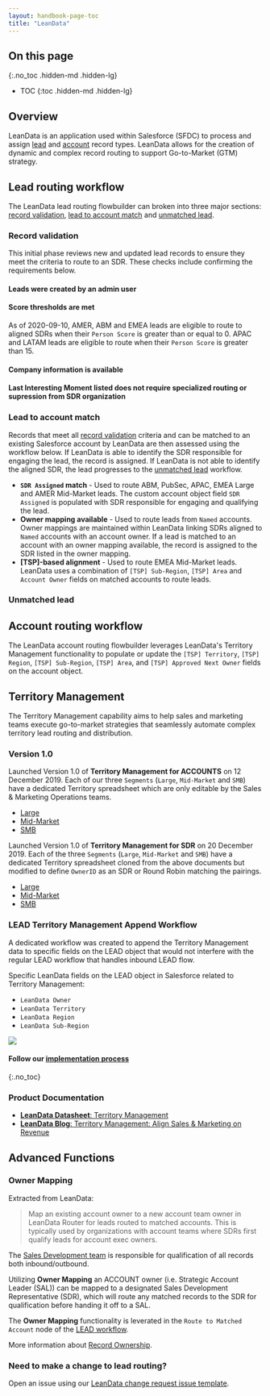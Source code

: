 ```yaml
---
layout: handbook-page-toc
title: "LeanData"
---
```


## On this page
{:.no_toc .hidden-md .hidden-lg}

- TOC
{:toc .hidden-md .hidden-lg}

## Overview     
LeanData is an application used within Salesforce (SFDC) to process and assign [lead](#lead-routing-workflow) and [account](#account-routing-workflow) record types. LeanData allows for the creation of dynamic and complex record routing to support Go-to-Market (GTM) strategy.  

## Lead routing workflow
The LeanData lead routing flowbuilder can broken into three major sections: [record validation](#record-validation), [lead to account match](#lead-to-account-match) and [unmatched lead](#unmatched-lead). 

### Record validation
This initial phase reviews new and updated lead records to ensure they meet the criteria to route to an SDR. These checks include confirming the requirements below.
#### Leads were created by an admin user
#### Score thresholds are met
As of 2020-09-10, AMER, ABM and EMEA leads are eligible to route to aligned SDRs when their `Person Score` is greater than or equal to 0. APAC and LATAM leads are eligible to route when their `Person Score` is greater than 15.   
#### Company information is available
#### Last Interesting Moment listed does not require specialized routing or supression from SDR organization

### Lead to account match
Records that meet all [record validation](#record-validation) criteria and can be matched to an existing Salesforce account by LeanData are then assessed using the workflow below. If LeanData is able to identify the SDR responsible for engaging the lead, the record is assigned. If LeanData is not able to identify the aligned SDR, the lead progresses to the [unmatched lead](#unmatched-lead) workflow.
- **`SDR Assigned` match** - Used to route ABM, PubSec, APAC, EMEA Large and AMER Mid-Market leads. The custom account object field `SDR Assigned` is populated with SDR responsible for engaging and qualifying the lead.
- **Owner mapping available** - Used to route leads from `Named` accounts. Owner mappings are maintained within LeanData linking SDRs aligned to `Named` accounts with an account owner. If a lead is matched to an account with an owner mapping available, the record is assigned to the SDR listed in the owner mapping.
- **[TSP]-based alignment** - Used to route EMEA Mid-Market leads. LeanData uses a combination of `[TSP] Sub-Region`, `[TSP] Area` and `Account Owner` fields on matched accounts to route leads.

### Unmatched lead


## Account routing workflow
The LeanData account routing flowbuilder leverages LeanData's Territory Management functionality to populate or update the `[TSP] Territory`, `[TSP] Region`, `[TSP] Sub-Region`, `[TSP] Area`, and `[TSP] Approved Next Owner` fields on the account object.

## Territory Management 
 
The Territory Management capability aims to help sales and marketing teams execute go-to-market strategies that seamlessly automate complex territory lead routing and distribution.    

### Version 1.0 

Launched Version 1.0 of **Territory Management for ACCOUNTS** on 12 December 2019. Each of our three `Segments` (`Large`, `Mid-Market` and `SMB`) have a dedicated Territory spreadsheet which are only editable by the Sales & Marketing Operations teams.  

* [Large](https://docs.google.com/spreadsheets/d/1PYU8oQJQEPpi8K-SHuqSgPeSpLcWeSQd9FuwKtgD048/edit#gid=1172192878)
* [Mid-Market](https://docs.google.com/spreadsheets/d/1PYU8oQJQEPpi8K-SHuqSgPeSpLcWeSQd9FuwKtgD048/edit#gid=1477932297)
* [SMB](https://docs.google.com/spreadsheets/d/1PYU8oQJQEPpi8K-SHuqSgPeSpLcWeSQd9FuwKtgD048/edit#gid=1917614011)

Launched Version 1.0 of **Territory Management for SDR** on 20 December 2019. Each of the three `Segments` (`Large`, `Mid-Market` and `SMB`) have a dedicated Territory spreadsheet cloned from the above documents but modified to define `OwnerID` as an SDR or Round Robin matching the pairings.  

* [Large](https://docs.google.com/spreadsheets/d/1PYU8oQJQEPpi8K-SHuqSgPeSpLcWeSQd9FuwKtgD048/edit#gid=463255548)
* [Mid-Market](https://docs.google.com/spreadsheets/d/1PYU8oQJQEPpi8K-SHuqSgPeSpLcWeSQd9FuwKtgD048/edit#gid=1196243637)
* [SMB](https://docs.google.com/spreadsheets/d/1PYU8oQJQEPpi8K-SHuqSgPeSpLcWeSQd9FuwKtgD048/edit#gid=991220603)

### LEAD Territory Management Append Workflow

A dedicated workflow was created to append the Territory Management data to specific fields on the LEAD object that would not interfere with the regular LEAD workflow that handles inbound LEAD flow.  

Specific LeanData fields on the LEAD object in Salesforce related to Territory Management: 
- `LeanData Owner`
- `LeanData Territory`
- `LeanData Region`
- `LeanData Sub-Region`

![](/handbook/marketing/marketing-operations/leandata/20191222_LeanData_LEADtmflow.png)


#### Follow our [implementation process](https://gitlab.com/gitlab-com/marketing/marketing-operations/issues/84)
{:.no_toc}


### Product Documentation

* [**LeanData Datasheet**: Territory Management](http://info.leandatainc.com/DSTerritoryManagement_2Download.html)
* [**LeanData Blog**: Territory Management: Align Sales & Marketing on Revenue](http://learn.leandatainc.com/routing-rules-leandatas-sales-and-marketing-blog/territory-management-align-sales-marketing-on-revenue)


## Advanced Functions  

### Owner Mapping

Extracted from LeanData:  
> Map an existing account owner to a new account team owner in LeanData Router for leads routed to matched accounts. This is typically used by organizations with account teams where SDRs first qualify leads for account exec owners.

The [Sales Development team](/handbook/marketing/revenue-marketing/sdr/) is responsible for qualification of all records both inbound/outbound.   

Utilizing **Owner Mapping** an ACCOUNT owner (i.e. Strategic Account Leader (SAL)) can be mapped to a designated Sales Development Representative (SDR), which will route any matched records to the SDR for qualification before handing it off to a SAL.   

The **Owner Mapping** functionality is leverated in the `Route to Matched Account` node of the [LEAD workflow](#lead-workflow).  

More information about [Record Ownership](/handbook/business-ops/resources/#record-ownership). 

### Need to make a change to lead routing? 
Open an issue using our [LeanData change request issue template](https://gitlab.com/gitlab-com/marketing/marketing-operations/-/issues/new?issuable_template=leandata_change_sdralignment).